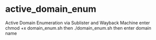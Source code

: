# active_domain_enum
Active Domain Enumeration via Sublister and Wayback Machine
enter 
chmod +x domain_enum.sh
then 
./domain_enum.sh
then enter domain name
